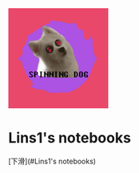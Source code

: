 <div>
<img src="./SPINNING%20DOG.jpg" width="200" height="200"/>
</div>
<h1>Lins1's notebooks</h1>

[下滑](#Lins1's notebooks)
